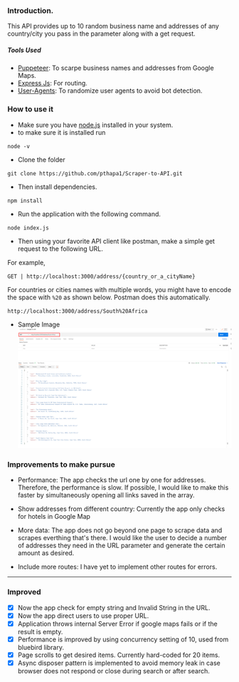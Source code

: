 ### Introduction.

This API provides up to 10 random business name and addresses of any country/city you pass in the parameter along with a get request.

##### Tools Used

- [Puppeteer](https://pptr.dev/): To scarpe business names and addresses from Google Maps.
- [Express Js](https://expressjs.com/): For routing.
- [User-Agents](https://www.npmjs.com/package/user-agents): To randomize user agents to avoid bot detection.

### How to use it

- Make sure you have [node.js](https://nodejs.org/en/) installed in your system.
- to make sure it is installed run

```
node -v
```

- Clone the folder

```
git clone https://github.com/pthapa1/Scraper-to-API.git

```

- Then install dependencies.

```
npm install
```

- Run the application with the following command.

```
node index.js

```

- Then using your favorite API client like postman, make a simple get request to the following URL.

For example,

```
GET | http://localhost:3000/address/{country_or_a_cityName}

```

For countries or cities names with multiple words, you might have to encode the space with `%20` as shown below. Postman does this automatically.

```url
http://localhost:3000/address/South%20Africa
```

- Sample Image
  ![Postman Screenshot](./Scraper-to-API.png 'Postman, Get Request Sample')

### Improvements to make pursue

- Performance: The app checks the url one by one for addresses. Therefore, the performance is slow. If possible, I would like to make this faster by simultaneously opening all links saved in the array.

- Show addresses from different country: Currently the app only checks for hotels in Google Map

- More data: The app does not go beyond one page to scrape data and scrapes everthing that's there. I would like the user to decide a number of addresses they need in the URL parameter and generate the certain amount as desired.

- Include more routes: I have yet to implement other routes for errors.

---

### Improved

- [x] Now the app check for empty string and Invalid String in the URL.
- [x] Now the app direct users to use proper URL.
- [x] Application throws internal Server Error if google maps fails or if the result is empty.
- [x] Performance is improved by using concurrency setting of 10, used from bluebird library.
- [x] Page scrolls to get desired items. Currently hard-coded for 20 items.
- [x] Async disposer pattern is implemented to avoid memory leak in case browser does not respond or close during search or after search.
